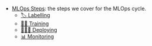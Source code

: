 - [MLOps Steps](./steps/steps): the steps we cover for the MLOps cycle.
    - [🏷 Labelling](./steps/1_labelling)
    - [💪🏽 Training](./steps/2_training)
    - [👨🏽‍💻 Deploying](./steps/3_deploying)
    - [📊 Monitoring](./steps/4_monitoring)